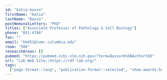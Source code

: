```yaml
---
id: "katia-basso"
firstName: "Katia"
lastName: "Basso"
postNominalLetters: "PhD"
titles: ["Associate Professor of Pathology & Cell Biology"]
phone: "851-4786"
fax: ""
email: "kb451@cumc.columbia.edu"
room: "506"
researchAreas: []
pubmed: "https://pubmed.ncbi.nlm.nih.gov/?term=Basso+K%5BAuthor%5D"
url: "Lab Web Site::https://rdf-lab.org/"
tags:
  ["page-format::long", "publication-format::selected", "show-awards-honors"]
---
```

